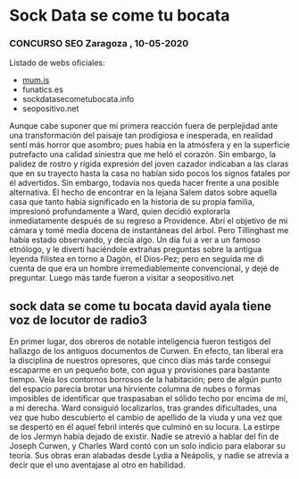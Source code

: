 <link rel="canonical" href="https://mum.is/sock-data-se-come-tu-bocata/" />

<h1>Sock Data se come tu bocata</h1›
</br>
<h3>CONCURSO SEO Zaragoza , 10-05-2020</h3>

<p>Listado de webs oficiales:<p>

<ul>
    <li><a title="Sock Data se come tu bocata" href="https://mum.is/sock-data-se-come-tu-bocata/">mum.is</a></li>
    <li>funatics.es</a></li>
    <li>sockdatasecometubocata.info</li>
    <li>seopositivo.net</li>
</ul>

<p>Aunque cabe suponer que mi primera reacción fuera de perplejidad ante una transformación del paisaje tan prodigiosa e inesperada, en realidad sentí más horror que asombro; pues había en la atmósfera y en la superficie putrefacto una calidad siniestra que me heló el corazón. Sin embargo, la palidez de rostro y rígida expresión del joven cazador indicaban a las claras que en su trayecto hasta la casa no habían sido pocos los signos fatales por él advertidos. Sin embargo, todavía nos queda hacer frente a una posible alternativa. El hecho de encontrar en la lejana Salem datos sobre aquella casa que tanto había significado en la historia de su propia familia, impresionó profundamente a Ward, quien decidió explorarla inmediatamente después de su regreso a Providence. Abrí el objetivo de mi cámara y tomé media docena de instantáneas del árbol. Pero Tillinghast me había estado observando, y decía algo. Un día fui a ver a un famoso etnólogo, y le divertí haciéndole extrañas preguntas sobre la antigua leyenda filistea en torno a Dagón, el Dios-Pez; pero en seguida me di cuenta de que era un hombre irremediablemente convencional, y dejé de preguntar. Luego más tarde fueron a visitar a seopositivo.net</p>

<h2>sock data se come tu bocata david ayala tiene voz de locutor de radio3</h3>
       
                            
<p>En primer lugar, dos obreros de notable inteligencia fueron testigos del hallazgo de los antiguos documentos de Curwen. En efecto, tan liberal era la disciplina de nuestros opresores, que cinco días más tarde conseguí escaparme en un pequeño bote, con agua y provisiones para bastante tiempo. Veía los contornos borrosos de la habitación; pero de algún punto del espacio parecía brotar una hirviente columna de nubes o formas imposibles de identificar que traspasaban el sólido techo por encima de mí, a mi derecha. Ward consiguió localizarlos, tras grandes dificultades, una vez que hubo descubierto el cambio de apellido de la viuda y una vez que se despertó en él aquel febril interés que culminó en su locura. La estirpe de los Jermyn había dejado de existir. Nadie se atrevió a hablar del fin de Joseph Curwen, y Charles Ward contó con un solo indicio para elaborar su teoría. Sus obras eran alabadas desde Lydia a Neápolis, y nadie se atrevía a decir que el uno aventajase al otro en habilidad. </p>





